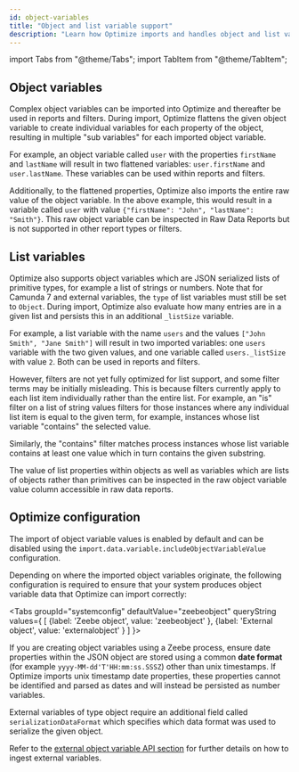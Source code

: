 ```yaml
---
id: object-variables
title: "Object and list variable support"
description: "Learn how Optimize imports and handles object and list variables."
---
```


import Tabs from "@theme/Tabs";
import TabItem from "@theme/TabItem";

## Object variables

Complex object variables can be imported into Optimize and thereafter be used in reports and filters. During import, Optimize flattens the given object variable to create individual variables for each property of the object, resulting in multiple "sub variables" for each imported object variable.

For example, an object variable called `user` with the properties `firstName` and `lastName` will result in two flattened variables: `user.firstName` and `user.lastName`. These variables can be used within reports and filters.

Additionally, to the flattened properties, Optimize also imports the entire raw value of the object variable. In the above example, this would result in a variable called `user` with value `{"firstName": "John", "lastName": "Smith"}`. This raw object variable can be inspected in Raw Data Reports but is not supported in other report types or filters.

## List variables

Optimize also supports object variables which are JSON serialized lists of primitive types, for example a list of strings or numbers. Note that for Camunda 7 and external variables, the `type` of list variables must still be set to `Object`. During import, Optimize also evaluate how many entries are in a given list and persists this in an additional `_listSize` variable.

For example, a list variable with the name `users` and the values `["John Smith", "Jane Smith"]` will result in two imported variables: one `users` variable with the two given values, and one variable called `users._listSize` with value `2`. Both can be used in reports and filters.

However, filters are not yet fully optimized for list support, and some filter terms may be initially misleading. This is because filters currently apply to each list item individually rather than the entire list. For example, an "is" filter on a list of string values filters for those instances where any individual list item is equal to the given term, for example, instances whose list variable "contains" the selected value.

Similarly, the "contains" filter matches process instances whose list variable contains at least one value which in turn contains the given substring.

The value of list properties within objects as well as variables which are lists of objects rather than primitives can be inspected in the raw object variable value column accessible in raw data reports.

## Optimize configuration

The import of object variable values is enabled by default and can be disabled using the `import.data.variable.includeObjectVariableValue` configuration.

Depending on where the imported object variables originate, the following configuration is required to ensure that your system produces object variable data that Optimize can import correctly:

<Tabs groupId="systemconfig" defaultValue="zeebeobject" queryString values={
[
{label: 'Zeebe object', value: 'zeebeobject' },
{label: 'External object', value: 'externalobject' }
]
}>

<TabItem value='zeebeobject'>

If you are creating object variables using a Zeebe process, ensure date properties within the JSON object are stored using a common **date format** (for example `yyyy-MM-dd'T'HH:mm:ss.SSSZ`) other than unix timestamps. If Optimize imports unix timestamp date properties, these properties cannot be identified and parsed as dates and will instead be persisted as number variables.

</TabItem>

<TabItem value='externalobject'>

External variables of type object require an additional field called `serializationDataFormat` which specifies which data format was used to serialize the given object.

Refer to the [external object variable API section](../../../apis-tools/optimize-api/external-variable-ingestion.md) for further details on how to ingest external variables.

</TabItem>
</Tabs>

